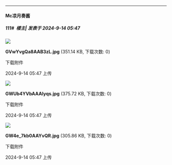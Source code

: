 ﻿
*****

####  Mc凉月奏酱  
##### 111#         楼主| 发表于 2024-9-14 05:47

<img src="https://img.saraba1st.com/forum/202409/14/054700uzlyoosscrfslfgo.jpg" referrerpolicy="no-referrer">

<strong>GVwYvgQa8AAB3zL.jpg</strong> (351.14 KB, 下载次数: 0)

下载附件

2024-9-14 05:47 上传

<img src="https://img.saraba1st.com/forum/202409/14/054700s43w4kgkuzttt4km.jpg" referrerpolicy="no-referrer">

<strong>GWUb4YVbAAAIyqs.jpg</strong> (375.72 KB, 下载次数: 0)

下载附件

2024-9-14 05:47 上传

<img src="https://img.saraba1st.com/forum/202409/14/054700ovtttsdtdvk9dthh.jpg" referrerpolicy="no-referrer">

<strong>GW4e_7kb0AAYvQR.jpg</strong> (305.86 KB, 下载次数: 0)

下载附件

2024-9-14 05:47 上传

